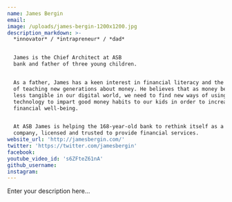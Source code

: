 ```yaml
---
name: James Bergin
email:
image: /uploads/james-bergin-1200x1200.jpg
description_markdown: >-
  *innovator* / *intrapreneur* / *dad*


  James is the Chief Architect at ASB
  bank and father of three young children.


  As a father, James has a keen interest in financial literacy and the challenge
  of teaching new generations about money. He believes that as money becomes
  less tangible in our digital world, we need to find new ways of using
  technology to impart good money habits to our kids in order to increase their
  financial well-being.


  At ASB James is helping the 168-year-old bank to rethink itself as a tech
  company, licensed and trusted to provide financial services.
website_url: 'http://jamesbergin.com/'
twitter: 'https://twitter.com/jamesbergin'
facebook:
youtube_video_id: 's6ZFteZ61nA'
github_username:
instagram:
---
```


Enter your description here...
